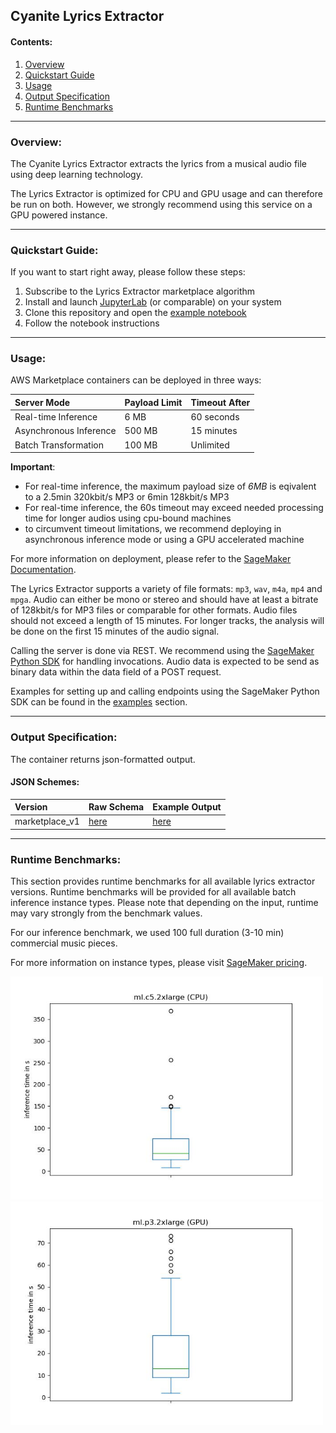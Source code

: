 ## Cyanite Lyrics Extractor

#### Contents:
1. [Overview](#overview)
2. [Quickstart Guide](#quickstart)
3. [Usage](#usage)
4. [Output Specification](#outputspec)
5. [Runtime Benchmarks](#runtime)

___
<a name="overview"></a>
### Overview:

The Cyanite Lyrics Extractor extracts the lyrics from a musical audio file using deep learning technology.

The Lyrics Extractor is optimized for CPU and GPU usage and can therefore be run on both. However, we strongly recommend using this service on a GPU powered instance.

___
<a name="quickstart"></a>
### Quickstart Guide:

If you want to start right away, please follow these steps:

1. Subscribe to the Lyrics Extractor marketplace algorithm
2. Install and launch [JupyterLab](https://jupyterlab.readthedocs.io/en/stable/getting_started/installation.html) (or comparable) on your system
3. Clone this repository and open the [example notebook](examples/cyanite-lyrics-extractor-marketplace-example.ipynb)
4. Follow the notebook instructions

___
<a name="usage"></a>
### Usage:

AWS Marketplace containers can be deployed in three ways:

| Server Mode | Payload Limit | Timeout After |
| :------------- | :------------- | :------------- |
| Real-time Inference | 6 MB | 60 seconds |
| Asynchronous Inference | 500 MB | 15 minutes |
| Batch Transformation | 100 MB | Unlimited |

__Important__:
- For real-time inference, the maximum payload size of _6MB_ is eqivalent to a 2.5min 320kbit/s MP3 or 6min 128kbit/s MP3
- For real-time inference, the 60s timeout may exceed needed processing time for longer audios using cpu-bound machines
- to circumvent timeout limitations, we recommend deploying in asynchronous inference mode or using a GPU accelerated machine

For more information on deployment, please refer to the [SageMaker Documentation](https://docs.aws.amazon.com/sagemaker/latest/dg/deploy-model.html).

The Lyrics Extractor supports a variety of file formats: `mp3`, `wav`, `m4a`, `mp4` and `mpga`. Audio can either be mono or stereo and should have at least a bitrate of 128kbit/s for MP3 files or comparable for other formats. Audio files should not exceed a length of 15 minutes. For longer tracks, the analysis will be done on the first 15 minutes of the audio signal.  

Calling the server is done via REST. We recommend using the [SageMaker Python SDK](https://sagemaker.readthedocs.io) for handling invocations.
Audio data is expected to be send as binary data within the data field of a POST request.  

Examples for setting up and calling endpoints using the SageMaker Python SDK can be found in the [examples](examples) section.
___
<a name="outputspec"></a>
### Output Specification:

The container returns json-formatted output.

#### JSON Schemes:

<!--- created with https://github.com/adobe/jsonschema2md --->

| Version | Raw Schema |  Example Output
| :--- | :--- | :--- |
| marketplace_v1 | [here](schemes/marketplace_v1/schema/marketplace_v1.schema.json) | [here](schemes/marketplace_v1/example/marketplace_v1_example_output.json) |


___
<a name="runtime"></a>
### Runtime Benchmarks:

This section provides runtime benchmarks for all available lyrics extractor versions. Runtime benchmarks will be provided for all available batch inference instance types. Please note that depending on the input, runtime may vary strongly from the benchmark values. 

For our inference benchmark, we used 100 full duration (3-10 min) commercial music pieces.

For more information on instance types, please visit [SageMaker pricing](https://aws.amazon.com/sagemaker/pricing/). 


<p float="left">
  <img src="examples/batch_outputs.jpg" width="500" />
  <img src="examples/batch_outputs_gpu.jpg" width="500" /> 
</p>

